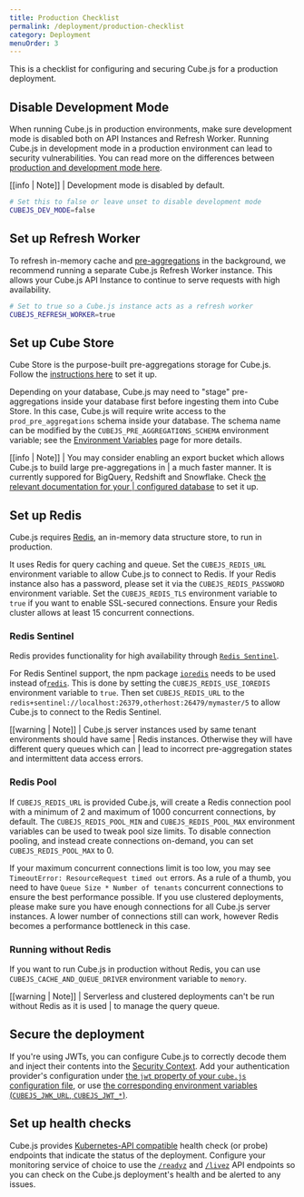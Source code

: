 ```yaml
---
title: Production Checklist
permalink: /deployment/production-checklist
category: Deployment
menuOrder: 3
---
```


This is a checklist for configuring and securing Cube.js for a production
deployment.

## Disable Development Mode

When running Cube.js in production environments, make sure development mode is
disabled both on API Instances and Refresh Worker. Running Cube.js in development mode in a production environment can
lead to security vulnerabilities. You can read more on the differences between
[production and development mode here][link-cubejs-dev-vs-prod].

<!-- prettier-ignore-start -->
[[info | Note]]
| Development mode is disabled by default.
<!-- prettier-ignore-end -->

```bash
# Set this to false or leave unset to disable development mode
CUBEJS_DEV_MODE=false
```

## Set up Refresh Worker

To refresh in-memory cache and [pre-aggregations][ref-pre-aggregations] in the background, we recommend running
a separate Cube.js Refresh Worker instance. This allows your Cube.js API
Instance to continue to serve requests with high availability.

```bash
# Set to true so a Cube.js instance acts as a refresh worker
CUBEJS_REFRESH_WORKER=true
```

## Set up Cube Store

Cube Store is the purpose-built pre-aggregations storage for Cube.js.
Follow the [instructions here][ref-caching-cubestore] to set it up.

Depending on your database, Cube.js may need to "stage" pre-aggregations inside
your database first before ingesting them into Cube Store. In this case, Cube.js will
require write access to the `prod_pre_aggregations` schema inside your database. The schema name can be modified by the
`CUBEJS_PRE_AGGREGATIONS_SCHEMA` environment variable; see the [Environment
Variables][ref-env-vars-general] page for more details.


<!-- prettier-ignore-start -->
[[info | Note]]
| You may consider enabling an export bucket which allows Cube.js to build large pre-aggregations in
| a much faster manner. It is currently suppored for BigQuery, Redshift and Snowflake. Check [the relevant documentation for your
| configured database][ref-config-connect-db-notes] to set it up.
<!-- prettier-ignore-end -->


## Set up Redis

Cube.js requires [Redis](https://redis.io/), an in-memory data structure store,
to run in production.

It uses Redis for query caching and queue. Set the `CUBEJS_REDIS_URL`
environment variable to allow Cube.js to connect to Redis. If your Redis
instance also has a password, please set it via the `CUBEJS_REDIS_PASSWORD`
environment variable. Set the `CUBEJS_REDIS_TLS` environment variable to `true`
if you want to enable SSL-secured connections. Ensure your Redis cluster allows
at least 15 concurrent connections.

### Redis Sentinel

Redis provides functionality for high availability through
[`Redis Sentinel`][link-redis-sentinel].

For Redis Sentinel support, the npm package [`ioredis`][gh-ioredis] needs to be
used instead of[`redis`][gh-node-redis]. This is done by setting the
`CUBEJS_REDIS_USE_IOREDIS` environment variable to `true`. Then set
`CUBEJS_REDIS_URL` to the
`redis+sentinel://localhost:26379,otherhost:26479/mymaster/5` to allow Cube.js
to connect to the Redis Sentinel.

<!-- prettier-ignore-start -->
[[warning | Note]]
| Cube.js server instances used by same tenant environments should have same
| Redis instances. Otherwise they will have different query queues which can
| lead to incorrect pre-aggregation states and intermittent data access errors.
<!-- prettier-ignore-end -->

### Redis Pool

If `CUBEJS_REDIS_URL` is provided Cube.js, will create a Redis connection pool
with a minimum of 2 and maximum of 1000 concurrent connections, by default. The
`CUBEJS_REDIS_POOL_MIN` and `CUBEJS_REDIS_POOL_MAX` environment variables can be
used to tweak pool size limits. To disable connection pooling, and instead
create connections on-demand, you can set `CUBEJS_REDIS_POOL_MAX` to 0.

If your maximum concurrent connections limit is too low, you may see
`TimeoutError: ResourceRequest timed out` errors. As a rule of a thumb, you need
to have `Queue Size * Number of tenants` concurrent connections to ensure the
best performance possible. If you use clustered deployments, please make sure
you have enough connections for all Cube.js server instances. A lower number of
connections still can work, however Redis becomes a performance bottleneck in
this case.

### Running without Redis

If you want to run Cube.js in production without Redis, you can use
`CUBEJS_CACHE_AND_QUEUE_DRIVER` environment variable to `memory`.

<!-- prettier-ignore-start -->
[[warning | Note]]
| Serverless and clustered deployments can't be run without Redis as it is used
| to manage the query queue.
<!-- prettier-ignore-end -->



## Secure the deployment

If you're using JWTs, you can configure Cube.js to correctly decode them and
inject their contents into the [Security Context][ref-sec-ctx]. Add your
authentication provider's configuration under [the `jwt` property of your
`cube.js` configuration file][ref-config-jwt], or use [the corresponding
environment variables (`CUBEJS_JWK_URL`,
`CUBEJS_JWT_*`)][ref-config-env-vars-general].

## Set up health checks

Cube.js provides [Kubernetes-API compatible][link-k8s-healthcheck-api] health
check (or probe) endpoints that indicate the status of the deployment. Configure
your monitoring service of choice to use the [`/readyz`][ref-api-readyz] and
[`/livez`][ref-api-livez] API endpoints so you can check on the Cube.js
deployment's health and be alerted to any issues.

[gh-ioredis]: https://github.com/luin/ioredis
[gh-node-redis]: https://github.com/NodeRedis/node-redis
[link-caddy]: https://caddyserver.com/
[link-cubejs-dev-vs-prod]: /configuration/overview#development-mode
[link-k8s-healthcheck-api]:
  https://kubernetes.io/docs/reference/using-api/health-checks/
[link-kong]: https://konghq.com/kong/
[link-nginx]: https://www.nginx.com/
[link-nginx-docs]: https://nginx.org/en/docs/http/configuring_https_servers.html
[link-redis-sentinel]: https://redis.io/topics/sentinel
[ref-config-connect-db-notes]: /connecting-to-the-database#notes
[ref-caching-cubestore]: /caching/running-in-production
[ref-pre-aggregations]: /pre-aggregations#external-pre-aggregations
[ref-env-vars-general]: /reference/environment-variables#general
[ref-pre-aggregations]: /pre-aggregations
[ref-api-scheduled-refresh]: /rest-api#api-reference-v-1-run-scheduled-refresh
[ref-sec-ctx]: /security/context
[ref-config-jwt]: /config#options-reference-jwt
[ref-config-env-vars-general]: /reference/environment-variables#general
[ref-api-readyz]: /rest-api#api-reference-readyz
[ref-api-livez]: /rest-api#api-reference-livez
